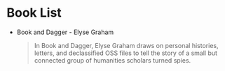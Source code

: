 # Book List

- Book and Dagger - Elyse Graham
  > In Book and Dagger, Elyse Graham draws on personal histories, letters, and declassified OSS files to tell the story of a small but connected group of humanities scholars turned spies. 
